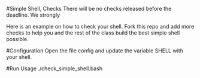#Simple Shell, Checks
There will be no checks released before the deadline. We strongly

Here is an example on how to check your shell. Fork this repo and add more checks to help you and the rest of the class build the best simple shell possible.

#Configuration
Open the file config and update the variable SHELL with your shell.

#Run
Usage ./check_simple_shell.bash
